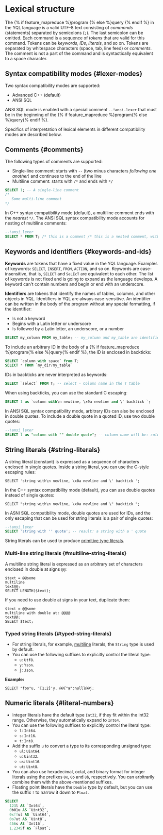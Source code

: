 # Lexical structure

The {% if feature_mapreduce %}program {% else %}query {% endif %} in the YQL language is a valid UTF-8 text consisting of _commands_ (statements) separated by semicolons (`;`).
The last semicolon can be omitted.
Each command is a sequence of _tokens_ that are valid for this command.
Tokens can be _keywords_, _IDs_, _literals_, and so on.
Tokens are separated by whitespace characters (space, tab, line feed) or _comments_. The comment is not a part of the command and is syntactically equivalent to a space character.

## Syntax compatibility modes {#lexer-modes}

Two syntax compatibility modes are supported:

* Advanced C++ (default)
* ANSI SQL

ANSI SQL mode is enabled with a special comment `--!ansi-lexer` that must be in the beginning of the {% if feature_mapreduce %}program{% else %}query{% endif %}.

Specifics of interpretation of lexical elements in different compatibility modes are described below.

## Comments {#comments}

The following types of comments are supported:

* Single-line comment: starts with `--` (two minus characters _following one another_) and continues to the end of the line
* Multiline comment: starts with `/*` and ends with `*/`

```sql
SELECT 1; -- A single-line comment
/*
   Some multi-line comment
*/
```

In C++ syntax compatibility mode (default), a multiline comment ends with the _nearest_ `*/`.
The ANSI SQL syntax compatibility mode accounts for nesting of multiline comments:

```sql
--!ansi_lexer
SELECT * FROM T; /* this is a comment /* this is a nested comment, without ansi_lexer it raises an error  */ */
```

## Keywords and identifiers {#keywords-and-ids}

**Keywords** are tokens that have a fixed value in the YQL language. Examples of keywords: `SELECT`, `INSERT`, `FROM`, `ACTION`, and so on. Keywords are case-insensitive, that is, `SELECT` and `SeLEcT` are equivalent to each other.
The list of keywords is not fixed and is going to expand as the language develops. A keyword can't contain numbers and begin or end with an underscore.

**Identifiers** are tokens that identify the names of tables, columns, and other objects in YQL. Identifiers in YQL are always case-sensitive.
An identifier can be written in the body of the program without any special formatting, if the identifier:

* Is not a keyword
* Begins with a Latin letter or underscore
* Is followed by a Latin letter, an underscore, or a number

```sql
SELECT my_column FROM my_table; -- my_column and my_table are identifiers
```

To include an arbitrary ID in the body of a {% if feature_mapreduce %}program{% else %}query{% endif %}, the ID is enclosed in backticks:

```sql
SELECT `column with space` from T;
SELECT * FROM `my_dir/my_table`
```

IDs in backticks are never interpreted as keywords:

```sql
SELECT `select` FROM T; -- select - Column name in the T table
```

When using backticks, you can use the standard C escaping:

```sql
SELECT 1 as `column with\n newline, \x0a newline and \` backtick `;
```

In ANSI SQL syntax compatibility mode, arbitrary IDs can also be enclosed in double quotes. To include a double quote in a quoted ID, use two double quotes:

```sql
--!ansi_lexer
SELECT 1 as "column with "" double quote"; -- column name will be: column with " double quote
```

## String literals {#string-literals}

A string literal (constant) is expressed as a sequence of characters enclosed in single quotes. Inside a string literal, you can use the C-style escaping rules:

```yql
SELECT 'string with\n newline, \x0a newline and \' backtick ';
```

In the C++ syntax compatibility mode (default), you can use double quotes instead of single quotes:

```yql
SELECT "string with\n newline, \x0a newline and \" backtick ";
```

In ASNI SQL compatibility mode, double quotes are used for IDs, and the only escaping that can be used for string literals is a pair of single quotes:

```sql
--!ansi_lexer
SELECT 'string with '' quote'; -- result: a string with a ' quote
```

String literals can be used to produce [primitive type literals](../../builtins/basic#data-type-literals).

### Multi-line string literals {#multiline-string-literals}

A multiline string literal is expressed as an arbitrary set of characters enclosed in double at signs `@@`:

```yql
$text = @@some
multiline
text@@;
SELECT LENGTH($text);
```

If you need to use double at signs in your text, duplicate them:

```yql
$text = @@some
multiline with double at: @@@@
text@@;
SELECT $text;
```

### Typed string literals {#typed-string-literals}

* For string literals, for example, [multiline](#multiline-string-literals) literals, the `String` type is used by default.
* You can use the following suffixes to explicitly control the literal type:
    * `u`: `Utf8`.
    * `y`: `Yson`.
    * `j`: `Json`.

**Example:**

```yql
SELECT "foo"u, '[1;2]'y, @@{"a":null}@@j;
```

## Numeric literals {#literal-numbers}

* Integer literals have the default type `Int32`, if they fit within the Int32 range. Otherwise, they automatically expand to `Int64`.
* You can use the following suffixes to explicitly control the literal type:
    * `l`: `Int64`.
    * `s`: `Int16`.
    * `t`: `Int8`.
* Add the suffix `u` to convert a type to its corresponding unsigned type:
    * `ul`: `Uint64`.
    * `u`: `Uint32`.
    * `us`: `Uint16`.
    * `ut`: `Uint8`.
* You can also use hexadecimal, octal, and binary format for integer literals using the prefixes `0x`, `0o` and `0b`, respectively. You can arbitrarily combine them with the above-mentioned suffixes.
* Floating point literals have the `Double`  type by default, but you can use the suffix `f` to narrow it down to `Float`.

```sql
SELECT
  123l AS `Int64`,
  0b01u AS `Uint32`,
  0xfful AS `Uint64`,
  0o7ut AS `Uint8`,
  456s AS `Int16`,
  1.2345f AS `Float`;
```

